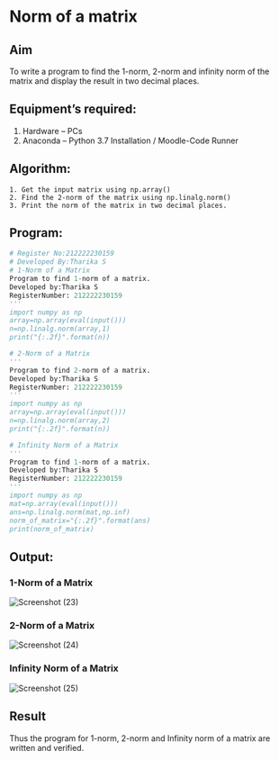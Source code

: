 # Norm of a matrix
## Aim
To write a program to find the 1-norm, 2-norm and infinity norm of the matrix and display the result in two decimal places.
## Equipment’s required:
1.	Hardware – PCs
2.	Anaconda – Python 3.7 Installation / Moodle-Code Runner
## Algorithm:
	1. Get the input matrix using np.array()   
    2. Find the 2-norm of the matrix using np.linalg.norm()
	3. Print the norm of the matrix in two decimal places.
## Program:
```Python
# Register No:212222230159
# Developed By:Tharika S
# 1-Norm of a Matrix
Program to find 1-norm of a matrix.
Developed by:Tharika S
RegisterNumber: 212222230159
'''
import numpy as np
array=np.array(eval(input()))
n=np.linalg.norm(array,1)
print("{:.2f}".format(n))

# 2-Norm of a Matrix
'''
Program to find 2-norm of a matrix.
Developed by:Tharika S
RegisterNumber: 212222230159
'''
import numpy as np
array=np.array(eval(input()))
n=np.linalg.norm(array,2)
print("{:.2f}".format(n))

# Infinity Norm of a Matrix
'''
Program to find 1-norm of a matrix.
Developed by:Tharika S
RegisterNumber: 212222230159
'''
import numpy as np
mat=np.array(eval(input()))
ans=np.linalg.norm(mat,np.inf)
norm_of_matrix="{:.2f}".format(ans)
print(norm_of_matrix)

```
## Output:
### 1-Norm of a Matrix
![Screenshot (23)](https://github.com/tharikasankar/Norm-of-a-matrix/assets/119475507/c6876fa7-2d72-42f7-a4a2-9dbc0b9c77ca)


### 2-Norm of a Matrix
![Screenshot (24)](https://github.com/tharikasankar/Norm-of-a-matrix/assets/119475507/02ca6a76-6fb7-4f24-b70d-21effec9300d)


### Infinity Norm of a Matrix
![Screenshot (25)](https://github.com/tharikasankar/Norm-of-a-matrix/assets/119475507/2a14a08e-064c-4c0d-8464-e0822413aa70)


## Result
Thus the program for 1-norm, 2-norm and Infinity norm of a matrix are written and verified.
